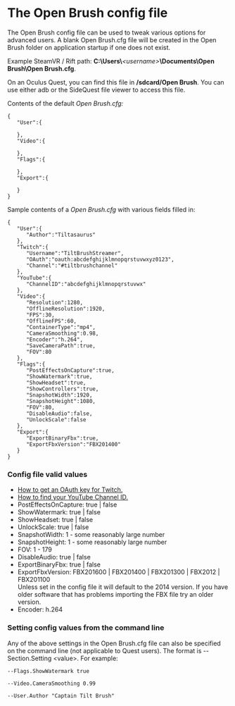 # The Open Brush config file

The Open Brush config file can be used to tweak various options for advanced users. A blank Open Brush.cfg file will be created in the Open Brush folder on application startup if one does not exist.

Example SteamVR / Rift path: **C:\Users\\**_\<username>_**\Documents\Open Brush\Open Brush.cfg**.

On an Oculus Quest, you can find this file in **/sdcard/Open Brush**. You can use either adb or the SideQuest file viewer to access this file.

Contents of the default _Open Brush.cfg:_

```
{
   "User":{
      
   },
   "Video":{
      
   },
   "Flags":{
      
   },
   "Export":{
      
   }
}
```

Sample contents of a _Open Brush.cfg_ with various fields filled in:

```
{
   "User":{
      "Author":"Tiltasaurus"
   },
   "Twitch":{
      "Username":"TiltBrushStreamer",
      "OAuth":"oauth:abcdefghijklmnopqrstuvwxyz0123",
      "Channel":"#tiltbrushchannel"
   },
   "YouTube":{
      "ChannelID":"abcdefghijklmnopqrstuvwx"
   },
   "Video":{
      "Resolution":1280,
      "OfflineResolution":1920,
      "FPS":30,
      "OfflineFPS":60,
      "ContainerType":"mp4",
      "CameraSmoothing":0.98,
      "Encoder":"h.264",
      "SaveCameraPath":true,
      "FOV":80
   },
   "Flags":{
      "PostEffectsOnCapture":true,
      "ShowWatermark":true,
      "ShowHeadset":true,
      "ShowControllers":true,
      "SnapshotWidth":1920,
      "SnapshotHeight":1080,
      "FOV":80,
      "DisableAudio":false,
      "UnlockScale":false
   },
   "Export":{
      "ExportBinaryFbx":true,
      "ExportFbxVersion":"FBX201400"
   }
}
```

### Config file valid values

* [How to get an OAuth key for Twitch.](https://twitchapps.com/tokengen/)
* [How to find your YouTube Channel ID.](https://support.google.com/youtube/answer/3250431)
* PostEffectsOnCapture: true | false
* ShowWatermark: true | false
* ShowHeadset: true | false
* UnlockScale: true | false
* SnapshotWidth: 1 - some reasonably large number
* SnapshotHeight: 1 - some reasonably large number
* FOV: 1 - 179
* DisableAudio: true | false
* ExportBinaryFbx: true | false
* ExportFbxVersion: FBX201600 | FBX201400 | FBX201300 | FBX2012 | FBX201100\
  Unless set in the config file it will default to the 2014 version. If you have older software that has problems importing the FBX file try an older version.
* Encoder: h.264

### Setting config values from the command line

Any of the above settings in the Open Brush.cfg file can also be specified on the command line (not applicable to Quest users). The format is --Section.Setting \<value>. For example:

```
--Flags.ShowWatermark true

--Video.CameraSmoothing 0.99

--User.Author "Captain Tilt Brush"
```

